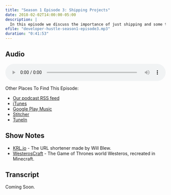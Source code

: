 ```yaml
---
title: "Season 1 Episode 3: Shipping Projects"
date: 2018-02-02T14:00:00-05:00
description: |
  In this episode we discuss the importance of just shipping and some tips on how to do so.
efile: "developer-hustle-season1-episode3.mp3"
duration: "0:41:53"
---
```


## Audio

<audio style="width:100%;" controls>
	<source src="http://dl.developerhustle.io/developer-hustle-season1-episode3.mp3" type="audio/mpeg" />
</audio>

Other Places To Find This Episode:

- [Our podcast RSS feed](https://DeveloperHustle.io/episodes/index.xml)
- [iTunes](https://itunes.apple.com/us/podcast/developer-hustle/id1338544467)
- [Google Play Music](https://playmusic.app.goo.gl/?ibi=com.google.PlayMusic&isi=691797987&ius=googleplaymusic&apn=com.google.android.music&link=https://play.google.com/music/m/Iurdet57b3zqqvalbsksrvbinse?t%3DDeveloper_Hustle%26pcampaignid%3DMKT-na-all-co-pr-mu-pod-16)
- [Stitcher](http://stitcher.com/s?fid=165580&refid=stpr)
- [TuneIn](https://tunein.com/radio/Developer-Hustle-p1092407/)

## Show Notes

- [KRL.io](http://krl.io/) - The URL shortener made by Will Blew.
- [WesterosCraft](http://www.westeroscraft.com/home/) - The Game of Thrones world Westeros, recreated in Minecraft.

## Transcript

Coming Soon.
